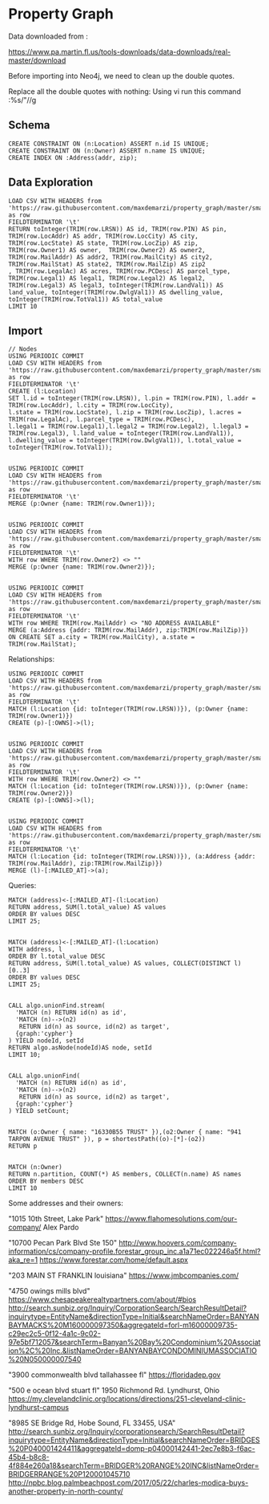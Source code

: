 # Property Graph

Data downloaded from :

https://www.pa.martin.fl.us/tools-downloads/data-downloads/real-master/download


Before importing into Neo4j, we need to clean up the double quotes.

Replace all the double quotes with nothing:
Using vi run this command :%s/"//g


Schema
------


	CREATE CONSTRAINT ON (n:Location) ASSERT n.id IS UNIQUE;
	CREATE CONSTRAINT ON (n:Owner) ASSERT n.name IS UNIQUE;
	CREATE INDEX ON :Address(addr, zip);


Data Exploration
----------------


	LOAD CSV WITH HEADERS from 'https://raw.githubusercontent.com/maxdemarzi/property_graph/master/smaller.csv' as row
	FIELDTERMINATOR '\t'
	RETURN toInteger(TRIM(row.LRSN)) AS id, TRIM(row.PIN) AS pin, TRIM(row.LocAddr) AS addr, TRIM(row.LocCity) AS city, TRIM(row.LocState) AS state, TRIM(row.LocZip) AS zip, 
	TRIM(row.Owner1) AS owner, 	TRIM(row.Owner2) AS owner2,	TRIM(row.MailAddr) AS addr2, TRIM(row.MailCity) AS city2, TRIM(row.MailStat) AS state2, TRIM(row.MailZip) AS zip2
	, TRIM(row.LegalAc) AS acres, TRIM(row.PCDesc) AS parcel_type, TRIM(row.Legal1) AS legal1, TRIM(row.Legal2) AS legal2, TRIM(row.Legal3) AS legal3, toInteger(TRIM(row.LandVal1)) AS land_value, toInteger(TRIM(row.DwlgVal1)) AS dwelling_value, toInteger(TRIM(row.TotVal1)) AS total_value
	LIMIT 10


Import
------


	// Nodes
	USING PERIODIC COMMIT
	LOAD CSV WITH HEADERS from 'https://raw.githubusercontent.com/maxdemarzi/property_graph/master/smaller.csv' as row
	FIELDTERMINATOR '\t'
	CREATE (l:Location)
	SET l.id = toInteger(TRIM(row.LRSN)), l.pin = TRIM(row.PIN), l.addr = TRIM(row.LocAddr), l.city = TRIM(row.LocCity),
	l.state = TRIM(row.LocState), l.zip = TRIM(row.LocZip), l.acres = TRIM(row.LegalAc), l.parcel_type = TRIM(row.PCDesc), 
	l.legal1 = TRIM(row.Legal1),l.legal2 = TRIM(row.Legal2), l.legal3 = TRIM(row.Legal3), l.land_value = toInteger(TRIM(row.LandVal1)), 
	l.dwelling_value = toInteger(TRIM(row.DwlgVal1)), l.total_value = toInteger(TRIM(row.TotVal1));


	USING PERIODIC COMMIT
	LOAD CSV WITH HEADERS from 'https://raw.githubusercontent.com/maxdemarzi/property_graph/master/smaller.csv' as row
	FIELDTERMINATOR '\t'
	MERGE (p:Owner {name: TRIM(row.Owner1)});


	USING PERIODIC COMMIT
	LOAD CSV WITH HEADERS from 'https://raw.githubusercontent.com/maxdemarzi/property_graph/master/smaller.csv' as row
	FIELDTERMINATOR '\t'
	WITH row WHERE TRIM(row.Owner2) <> ""
	MERGE (p:Owner {name: TRIM(row.Owner2)});


	USING PERIODIC COMMIT
	LOAD CSV WITH HEADERS from 'https://raw.githubusercontent.com/maxdemarzi/property_graph/master/smaller.csv' as row
	FIELDTERMINATOR '\t'
	WITH row WHERE TRIM(row.MailAddr) <> "NO ADDRESS AVAILABLE"
	MERGE (a:Address {addr: TRIM(row.MailAddr), zip:TRIM(row.MailZip)})
	ON CREATE SET a.city = TRIM(row.MailCity), a.state = TRIM(row.MailStat);


Relationships:


	USING PERIODIC COMMIT
	LOAD CSV WITH HEADERS from 'https://raw.githubusercontent.com/maxdemarzi/property_graph/master/smaller.csv' as row
	FIELDTERMINATOR '\t'
	MATCH (l:Location {id: toInteger(TRIM(row.LRSN))}), (p:Owner {name: TRIM(row.Owner1)})
	CREATE (p)-[:OWNS]->(l);


	USING PERIODIC COMMIT
	LOAD CSV WITH HEADERS from 'https://raw.githubusercontent.com/maxdemarzi/property_graph/master/smaller.csv' as row
	FIELDTERMINATOR '\t'
	WITH row WHERE TRIM(row.Owner2) <> ""
	MATCH (l:Location {id: toInteger(TRIM(row.LRSN))}), (p:Owner {name: TRIM(row.Owner2)})
	CREATE (p)-[:OWNS]->(l);


	USING PERIODIC COMMIT
	LOAD CSV WITH HEADERS from 'https://raw.githubusercontent.com/maxdemarzi/property_graph/master/smaller.csv' as row
	FIELDTERMINATOR '\t'
	MATCH (l:Location {id: toInteger(TRIM(row.LRSN))}), (a:Address {addr: TRIM(row.MailAddr), zip:TRIM(row.MailZip)})
	MERGE (l)-[:MAILED_AT]->(a);


Queries:


	MATCH (address)<-[:MAILED_AT]-(l:Location)
	RETURN address, SUM(l.total_value) AS values
	ORDER BY values DESC
	LIMIT 25;


	MATCH (address)<-[:MAILED_AT]-(l:Location)
	WITH address, l
	ORDER BY l.total_value DESC
	RETURN address, SUM(l.total_value) AS values, COLLECT(DISTINCT l)[0..3]
	ORDER BY values DESC
	LIMIT 25;


	CALL algo.unionFind.stream(
	  'MATCH (n) RETURN id(n) as id',
	  'MATCH (n)-->(n2)
	   RETURN id(n) as source, id(n2) as target',
	  {graph:'cypher'}
	) YIELD nodeId, setId
	RETURN algo.asNode(nodeId)AS node, setId
	LIMIT 10;


	CALL algo.unionFind(
	  'MATCH (n) RETURN id(n) as id',
	  'MATCH (n)-->(n2)
	   RETURN id(n) as source, id(n2) as target',
	  {graph:'cypher'}
	) YIELD setCount;


	MATCH (o:Owner { name: "16330B55 TRUST" }),(o2:Owner { name: "941 TARPON AVENUE TRUST" }), p = shortestPath((o)-[*]-(o2))
	RETURN p


	MATCH (n:Owner)
	RETURN n.partition, COUNT(*) AS members, COLLECT(n.name) AS names
	ORDER BY members DESC
	LIMIT 10

Some addresses and their owners:

"1015 10th Street, Lake Park"
https://www.flahomesolutions.com/our-company/
Alex Pardo

"10700 Pecan Park Blvd Ste 150"
http://www.hoovers.com/company-information/cs/company-profile.forestar_group_inc.a1a71ec022246a5f.html?aka_re=1
https://www.forestar.com/home/default.aspx

"203 MAIN ST FRANKLIN louisiana"
https://www.jmbcompanies.com/

"4750 owings mills blvd"
https://www.chesapeakerealtypartners.com/about/#bios
http://search.sunbiz.org/Inquiry/CorporationSearch/SearchResultDetail?inquirytype=EntityName&directionType=Initial&searchNameOrder=BANYANBAYMACKS%20M160000097350&aggregateId=forl-m16000009735-c29ec2c5-0f12-4a1c-9c02-97e5bf712057&searchTerm=Banyan%20Bay%20Condominium%20Association%2C%20Inc.&listNameOrder=BANYANBAYCONDOMINIUMASSOCIATIO%20N050000007540

"3900 commonwealth blvd tallahassee fl"
https://floridadep.gov

"500 e ocean blvd stuart fl"
1950 Richmond Rd. Lyndhurst, Ohio
https://my.clevelandclinic.org/locations/directions/251-cleveland-clinic-lyndhurst-campus


"8985 SE Bridge Rd, Hobe Sound, FL 33455, USA"
http://search.sunbiz.org/Inquiry/corporationsearch/SearchResultDetail?inquirytype=EntityName&directionType=Initial&searchNameOrder=BRIDGES%20P040001424411&aggregateId=domp-p04000142441-2ec7e8b3-f6ac-45b4-b8c8-4f884e260a18&searchTerm=BRIDGER%20RANGE%20INC&listNameOrder=BRIDGERRANGE%20P120001045710
http://npbc.blog.palmbeachpost.com/2017/05/22/charles-modica-buys-another-property-in-north-county/